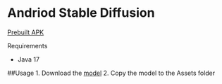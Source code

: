 # Andriod Stable Diffusion
[Prebuilt APK](https://github.com/DatUub/Android-Stable-diffusion-ONNX/actions)

Requirements
  - Java 17
  
  ##Usage
    1. Download the [model](https://huggingface.co/TIEMING/Chilloutmix/tree/main)
    2. Copy the model to the Assets folder
